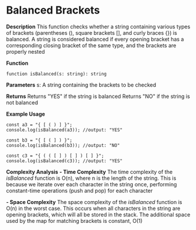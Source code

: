 # Balanced Brackets

**Description**
This function checks whether a string containing various types of brackets (parentheses (), square brackets [], and curly braces {}) is balanced. A string is considered balanced if every opening bracket has a corresponding closing bracket of the same type, and the brackets are properly nested

**Function**
```
function isBalanced(s: string): string
```

**Parameters**
s: A string containing the brackets to be checked

**Returns**
Returns "YES" if the string is balanced
Returns "NO" if the string is not balanced

**Example Usage**
```
const a3 = "{ [ ( ) ] }";
console.log(isBalanced(a3)); //output: "YES"

const b3 = "{ [ ( ] ) }";
console.log(isBalanced(b3)); //output: "NO"

const c3 = "{ ( ( [ ] ) [ ] ) [ ] }";
console.log(isBalanced(c3)); //output: "YES"
```

**Complexity Analysis**
  **- Time Complexity**
        The time complexity of the _isBalanced_ function is O(n), where n is the length of the string. This is because we iterate over each character in the string once, performing   constant-time operations (push and pop) for each character

  **- Space Complexity**
        The space complexity of the _isBalanced_ function is O(n) in the worst case. This occurs when all characters in the string are opening brackets, which will all be stored in the stack. The additional space used by the map for matching brackets is constant, O(1)
